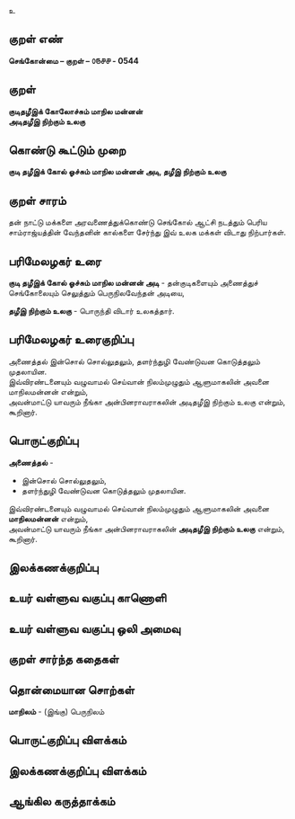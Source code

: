 உ

## குறள் எண் 

**செங்கோன்மை  – குறள் – ௦௫௪௪ - 0544**  

## குறள் 

**குடிதழீஇக் கோலோச்சும் மாநில மன்னன்  
அடிதழீஇ நிற்கும் உலகு**  

## கொண்டு கூட்டும் முறை

**குடி தழீஇக் கோல் ஓச்சும் மாநில மன்னன் அடி, தழீஇ நிற்கும் உலகு**  

## குறள் சாரம் 

தன் நாட்டு மக்களை அரவணைத்துக்கொண்டு செங்கோல் ஆட்சி நடத்தும் பெரிய சாம்ராஜ்யத்தின் வேந்தனின் கால்களை சேர்ந்து இவ் உலக மக்கள் விடாது நிற்பார்கள்.  

## பரிமேலழகர் உரை

**குடி தழீஇக் கோல் ஓச்சும் மாநில மன்னன் அடி** - தன்குடிகளையும் அணைத்துச் செங்கோலையும் செலுத்தும் பெருநிலவேந்தன் அடியை,  

**தழீஇ நிற்கும் உலகு** - பொருந்தி விடார் உலகத்தார். 

## பரிமேலழகர் உரைகுறிப்பு   

அணைத்தல் இன்சொல் சொல்லுதலும், தளர்ந்துழி வேண்டுவன கொடுத்தலும் முதலாயின.  
இவ்விரண்டனையும் வழுவாமல் செய்வான் நிலம்முழுதும் ஆளுமாகலின் அவனை மாநிலமன்னன் என்றும்,  
அவன்மாட்டு யாவரும் நீங்கா அன்பினராவராகலின் அடிதழீஇ நிற்கும் உலகு என்றும், கூறினார்.    

## பொருட்குறிப்பு 

**அணைத்தல்** -  
* இன்சொல் சொல்லுதலும்,  
* தளர்ந்துழி வேண்டுவன கொடுத்தலும் முதலாயின.  

இவ்விரண்டனையும் வழுவாமல் செய்வான் நிலம்முழுதும் ஆளுமாகலின் அவனை **மாநிலமன்னன்** என்றும்,    
அவன்மாட்டு யாவரும் நீங்கா அன்பினராவராகலின் **அடிதழீஇ நிற்கும் உலகு** என்றும், கூறினார்.      

## இலக்கணக்குறிப்பு  


## உயர் வள்ளுவ வகுப்பு காணொளி


## உயர் வள்ளுவ வகுப்பு ஒலி அமைவு 

 
## குறள் சார்ந்த கதைகள் 


## தொன்மையான சொற்கள்

**மாநிலம்** - (இங்கு) பெருநிலம்

## பொருட்குறிப்பு விளக்கம்


## இலக்கணக்குறிப்பு விளக்கம்


## ஆங்கில கருத்தாக்கம் 



